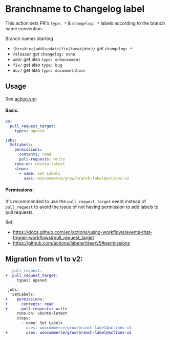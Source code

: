 # Branchname to Changelog label

This action sets PR's `type: *` & `changelog: *` labels according to the branch name convention.

Branch names starting
- `(breaking|add|update|fix|tweak|doc)/` get `changelog: *`
- `release/` get `changelog: none`
- `add/` get also `type: enhancement`
- `fix/` get also `type: bug`
- `doc/` get also `type: documentation`

## Usage

See [action.yml](action.yml)

#### Basic:

```yaml
on:
  pull_request_target:
    types: opened

jobs:
  SetLabels:
    permissions:
      contents: read
      pull-requests: write
    runs-on: ubuntu-latest
    steps:
      - name: Set Labels
        uses: woocommerce/grow/branch-label@actions-v2
```

#### Permissions:

It's recommended to use the `pull_request_target` event instead of `pull_request` to avoid the issue of not having permission to add labels to pull requests.

Ref:
- https://docs.github.com/en/actions/using-workflows/events-that-trigger-workflows#pull_request_target
- https://github.com/actions/labeler/tree/v5#permissions

## Migration from v1 to v2:

```diff
-  pull_request:
+  pull_request_target:
     types: opened

 jobs:
   SetLabels:
+    permissions:
+      contents: read
+      pull-requests: write
     runs-on: ubuntu-latest
     steps:
       - name: Set Labels
-        uses: woocommerce/grow/branch-label@actions-v1
+        uses: woocommerce/grow/branch-label@actions-v2
```
